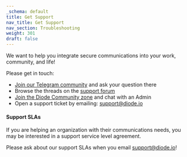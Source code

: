 ```yaml
---
_schema: default
title: Get Support
nav_title: Get Support
nav_section: Troubleshooting
weight: 301
draft: false
---
```

We want to help you integrate secure communications into your work, community, and life!

Please get in touch:

* [Join our Telegram community](https://t.me/diode_chain) and ask your question there
* Browse the threads on the [support forum](https://forum.diode.io/)
* [Join the Diode Community zone](https://diode.io/joinzone/#tB0kOiAdLwJs7CGXhZXtWy4VlVWhqb094hgKktTOCkJFF-8VMA91SoferyZv) and chat with an Admin
* Open a support ticket by emailing: support@diode.io

#### Support SLAs

If you are helping an organization with their communications needs, you may be interested in a support service level agreement.

Please ask about our support SLAs when you email support@diode.io!